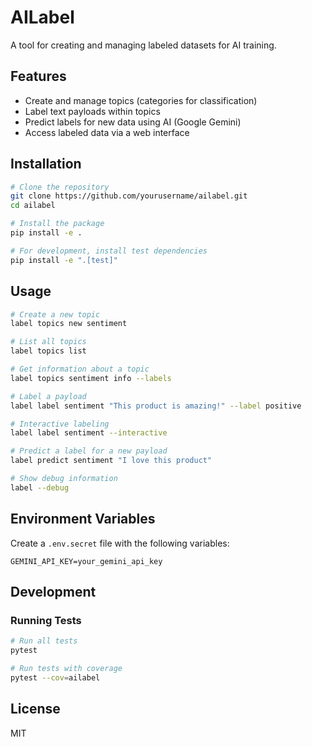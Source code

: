 # AILabel

A tool for creating and managing labeled datasets for AI training.

## Features

- Create and manage topics (categories for classification)
- Label text payloads within topics
- Predict labels for new data using AI (Google Gemini)
- Access labeled data via a web interface

## Installation

```bash
# Clone the repository
git clone https://github.com/yourusername/ailabel.git
cd ailabel

# Install the package
pip install -e .

# For development, install test dependencies
pip install -e ".[test]"
```

## Usage

```bash
# Create a new topic
label topics new sentiment

# List all topics
label topics list

# Get information about a topic
label topics sentiment info --labels

# Label a payload
label label sentiment "This product is amazing!" --label positive

# Interactive labeling
label label sentiment --interactive

# Predict a label for a new payload
label predict sentiment "I love this product"

# Show debug information
label --debug
```

## Environment Variables

Create a `.env.secret` file with the following variables:

```
GEMINI_API_KEY=your_gemini_api_key
```

## Development

### Running Tests

```bash
# Run all tests
pytest

# Run tests with coverage
pytest --cov=ailabel
```

## License

MIT 